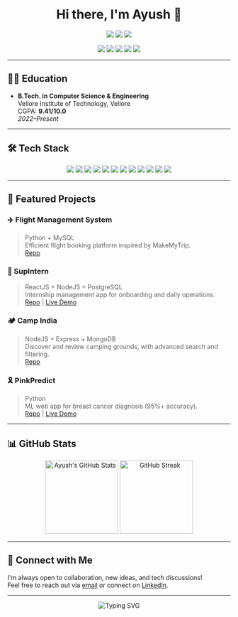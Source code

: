 <!-- Ayush Padhy | Modern GitHub Profile README -->

<h1 align="center">Hi there, I'm Ayush 👋</h1>
<p align="center">
  <img src="https://img.shields.io/badge/-Kolkata,%20India-blue?style=flat-square" />
  <img src="https://img.shields.io/badge/-Computer%20Science%20Student-orange?style=flat-square" />
  <img src="https://img.shields.io/badge/-VIT%20Vellore-9cf?style=flat-square" />
</p>
<p align="center">
  <a href="mailto:ayushpadhy1309@gmail.com"><img src="https://img.shields.io/badge/-Email-D14836?style=flat-square&logo=gmail&logoColor=white"></a>
  <a href="https://www.linkedin.com/in/ayush-padhy"><img src="https://img.shields.io/badge/-LinkedIn-blue?style=flat-square&logo=linkedin"></a>
  <a href="https://github.com/RockingAyush04"><img src="https://img.shields.io/badge/-GitHub-181717?style=flat-square&logo=github&logoColor=white"></a>
  <a href="https://leetcode.com/RockingAyush04"><img src="https://img.shields.io/badge/-LeetCode-FFA116?style=flat-square&logo=leetcode&logoColor=white"></a>
  <a href="https://ayushpadhy.me"><img src="https://img.shields.io/badge/-Portfolio-1abc9c?style=flat-square"></a>
</p>

---

## 👨‍🎓 Education

- **B.Tech. in Computer Science & Engineering**  
  Vellore Institute of Technology, Vellore  
  CGPA: **9.41/10.0**  
  _2022–Present_

---

## 🛠️ Tech Stack

<p align="center">
  <img src="https://img.shields.io/badge/C++-00599C?style=for-the-badge&logo=cplusplus&logoColor=white"/>
  <img src="https://img.shields.io/badge/Python-3776AB?style=for-the-badge&logo=python&logoColor=white"/>
  <img src="https://img.shields.io/badge/Java-007396?style=for-the-badge&logo=java&logoColor=white"/>
  <img src="https://img.shields.io/badge/Node.js-339933?style=for-the-badge&logo=node.js&logoColor=white"/>
  <img src="https://img.shields.io/badge/React-61DAFB?style=for-the-badge&logo=react&logoColor=black"/>
  <img src="https://img.shields.io/badge/Express.js-000000?style=for-the-badge&logo=express&logoColor=white"/>
  <img src="https://img.shields.io/badge/MongoDB-47A248?style=for-the-badge&logo=mongodb&logoColor=white"/>
  <img src="https://img.shields.io/badge/PostgreSQL-4169E1?style=for-the-badge&logo=postgresql&logoColor=white"/>
  <img src="https://img.shields.io/badge/MySQL-4479A1?style=for-the-badge&logo=mysql&logoColor=white"/>
  <img src="https://img.shields.io/badge/Tailwind%20CSS-06B6D4?style=for-the-badge&logo=tailwindcss&logoColor=white"/>
  <img src="https://img.shields.io/badge/AWS-232F3E?style=for-the-badge&logo=amazon-aws&logoColor=white"/>
  <img src="https://img.shields.io/badge/GitHub-181717?style=for-the-badge&logo=github&logoColor=white"/>
</p>

---

## 📂 Featured Projects

### ✈️ Flight Management System
> Python + MySQL  
Efficient flight booking platform inspired by MakeMyTrip.  
[Repo](https://github.com/RockingAyush04/Flight-Management-System)

### 💼 SupIntern
> ReactJS + NodeJS + PostgreSQL  
Internship management app for onboarding and daily operations.  
[Repo](https://github.com/RockingAyush04/SupIntern) | [Live Demo](#)

### 🏕️ Camp India
> NodeJS + Express + MongoDB  
Discover and review camping grounds, with advanced search and filtering.  
[Repo](https://github.com/RockingAyush04/Camp-India)

### 🎗️ PinkPredict
> Python  
ML web app for breast cancer diagnosis (95%+ accuracy).  
[Repo](https://github.com/RockingAyush04/PinkPredict) | [Live Demo](#)

---

## 📊 GitHub Stats

<p align="center">
  <img src="https://github-readme-stats.vercel.app/api?username=RockingAyush04&show_icons=true&theme=radical" alt="Ayush's GitHub Stats" height="165"/>
  <img src="https://github-readme-streak-stats.herokuapp.com/?user=RockingAyush04&theme=radical" alt="GitHub Streak" height="165"/>
</p>

---

## 💬 Connect with Me

I'm always open to collaboration, new ideas, and tech discussions!  
Feel free to reach out via [email](mailto:ayushpadhy1309@gmail.com) or connect on [LinkedIn](https://www.linkedin.com/in/ayush-padhy).

---

<p align="center">
  <img src="https://readme-typing-svg.demolab.com?font=Fira+Code&weight=700&size=22&pause=1000&color=1abc9c&center=true&width=435&lines=Welcome+to+my+GitHub+space!;Let's+build+something+awesome+together!" alt="Typing SVG" />
</p>
